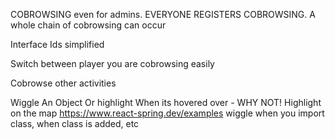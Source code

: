 COBROWSING even for admins. EVERYONE REGISTERS COBROWSING. A whole chain of cobrowsing can occur

Interface Ids simplified

Switch between player you are cobrowsing easily

Cobrowse other activities

Wiggle An Object Or highlight When its hovered over - WHY NOT!
Highlight on the map
https://www.react-spring.dev/examples wiggle when you import class, when class is added, etc
